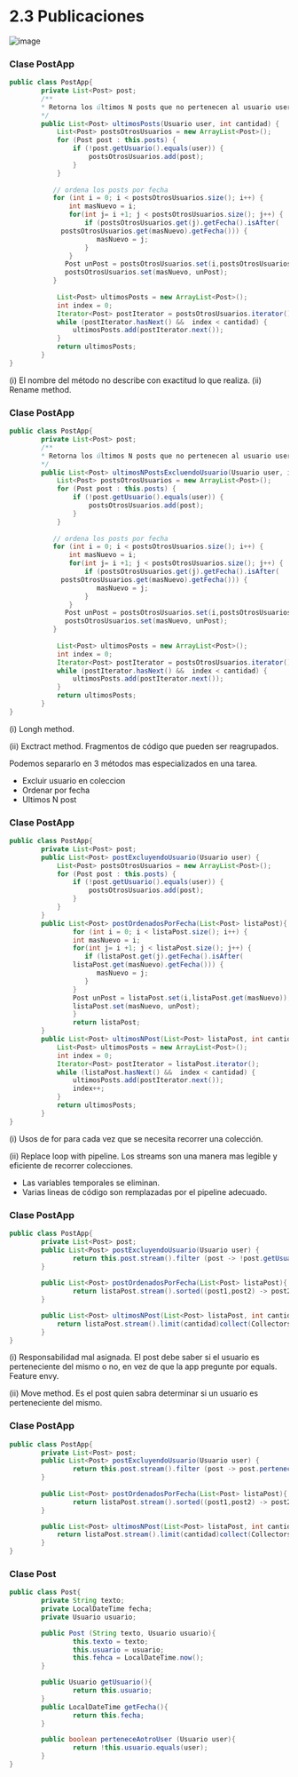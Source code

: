 # 2.3 Publicaciones
![image](https://github.com/Ruyy7/OO2/assets/87097965/76a89993-1dbb-4fe5-a18f-28d69187c091)

### Clase PostApp
```java
public class PostApp{
        private List<Post> post;
        /**
        * Retorna los últimos N posts que no pertenecen al usuario user
        */
        public List<Post> ultimosPosts(Usuario user, int cantidad) {
            List<Post> postsOtrosUsuarios = new ArrayList<Post>();
            for (Post post : this.posts) {
                if (!post.getUsuario().equals(user)) {
                    postsOtrosUsuarios.add(post);
                }
            }
                
           // ordena los posts por fecha
           for (int i = 0; i < postsOtrosUsuarios.size(); i++) {
               int masNuevo = i;
               for(int j= i +1; j < postsOtrosUsuarios.size(); j++) {
                   if (postsOtrosUsuarios.get(j).getFecha().isAfter(
             postsOtrosUsuarios.get(masNuevo).getFecha())) {
                      masNuevo = j;
                   }    
               }
              Post unPost = postsOtrosUsuarios.set(i,postsOtrosUsuarios.get(masNuevo));
              postsOtrosUsuarios.set(masNuevo, unPost);    
           }
                
            List<Post> ultimosPosts = new ArrayList<Post>();
            int index = 0;
            Iterator<Post> postIterator = postsOtrosUsuarios.iterator();
            while (postIterator.hasNext() &&  index < cantidad) {
                ultimosPosts.add(postIterator.next());
            }
            return ultimosPosts;
        }
}
```
(i) El nombre del método no describe con exactitud lo que realiza.
(ii) Rename method.

### Clase PostApp
```java
public class PostApp{
        private List<Post> post;
        /**
        * Retorna los últimos N posts que no pertenecen al usuario user
        */
        public List<Post> ultimosNPostsExcluendoUsuario(Usuario user, int cantidad) {
            List<Post> postsOtrosUsuarios = new ArrayList<Post>();
            for (Post post : this.posts) {
                if (!post.getUsuario().equals(user)) {
                    postsOtrosUsuarios.add(post);
                }
            }
                
           // ordena los posts por fecha
           for (int i = 0; i < postsOtrosUsuarios.size(); i++) {
               int masNuevo = i;
               for(int j= i +1; j < postsOtrosUsuarios.size(); j++) {
                   if (postsOtrosUsuarios.get(j).getFecha().isAfter(
             postsOtrosUsuarios.get(masNuevo).getFecha())) {
                      masNuevo = j;
                   }    
               }
              Post unPost = postsOtrosUsuarios.set(i,postsOtrosUsuarios.get(masNuevo));
              postsOtrosUsuarios.set(masNuevo, unPost);    
           }
                
            List<Post> ultimosPosts = new ArrayList<Post>();
            int index = 0;
            Iterator<Post> postIterator = postsOtrosUsuarios.iterator();
            while (postIterator.hasNext() &&  index < cantidad) {
                ultimosPosts.add(postIterator.next());
            }
            return ultimosPosts;
        }
}
```

(i) Longh method.

(ii) Exctract method. Fragmentos de código que pueden ser reagrupados.

Podemos separarlo en 3 métodos mas especializados en una tarea.
- Excluir usuario en coleccion
- Ordenar por fecha
- Ultimos N post

### Clase PostApp
```java
public class PostApp{
        private List<Post> post;
        public List<Post> postExcluyendoUsuario(Usuario user) {
            List<Post> postsOtrosUsuarios = new ArrayList<Post>();
            for (Post post : this.posts) {
                if (!post.getUsuario().equals(user)) {
                    postsOtrosUsuarios.add(post);
                }
            }
        }    
        public List<Post> postOrdenadosPorFecha(List<Post> listaPost){
                for (int i = 0; i < listaPost.size(); i++) {
                int masNuevo = i;
                for(int j= i +1; j < listaPost.size(); j++) {
                   if (listaPost.get(j).getFecha().isAfter(
                listaPost.get(masNuevo).getFecha())) {
                      masNuevo = j;
                   }    
                }
                Post unPost = listaPost.set(i,listaPost.get(masNuevo));
                listaPost.set(masNuevo, unPost);    
                }
                return listaPost;
        }
        public List<Post> ultimosNPost(List<Post> listaPost, int cantidad)  
            List<Post> ultimosPosts = new ArrayList<Post>();
            int index = 0;
            Iterator<Post> postIterator = listaPost.iterator();
            while (listaPost.hasNext() &&  index < cantidad) {
                ultimosPosts.add(postIterator.next());
                index++;
            }
            return ultimosPosts;
        }
}
```
(i) Usos de for para cada vez que se necesita recorrer una colección.

(ii) Replace loop with pipeline. Los streams son una manera mas legible y eficiente de recorrer colecciones.
- Las variables temporales se eliminan.
- Varias lineas de código son remplazadas por el pipeline adecuado.

### Clase PostApp
```java
public class PostApp{
        private List<Post> post;
        public List<Post> postExcluyendoUsuario(Usuario user) {
                return this.post.stream().filter (post -> !post.getUsuario().equals(user)).collect(Collectors.toList());
        }
   
        public List<Post> postOrdenadosPorFecha(List<Post> listaPost){
                return listaPost.stream().sorted((post1,post2) -> post2.getFecha().compareTo(post1.getFecha())).collect(Collectors.toList());
        }

        public List<Post> ultimosNPost(List<Post> listaPost, int cantidad)  
            return listaPost.stream().limit(cantidad)collect(Collectors.toList());
        }
}
```
(i) Responsabilidad mal asignada. El post debe saber si el usuario es perteneciente del mismo o no, en vez de que la app pregunte por equals. Feature envy.

(ii) Move method. Es el post quien sabra determinar si un usuario es perteneciente del mismo.

### Clase PostApp
```java
public class PostApp{
        private List<Post> post;
        public List<Post> postExcluyendoUsuario(Usuario user) {
                return this.post.stream().filter (post -> post.perteneceAotroUser.(user)).collect(Collectors.toList());
        }
   
        public List<Post> postOrdenadosPorFecha(List<Post> listaPost){
                return listaPost.stream().sorted((post1,post2) -> post2.getFecha().compareTo(post1.getFecha())).collect(Collectors.toList());
        }

        public List<Post> ultimosNPost(List<Post> listaPost, int cantidad)  
            return listaPost.stream().limit(cantidad)collect(Collectors.toList());
        }
}
```

### Clase Post
```java
public class Post{
        private String texto;
        private LocalDateTime fecha;
        private Usuario usuario;

        public Post (String texto, Usuario usuario){
                this.texto = texto;
                this.usuario = usuario;
                this.fehca = LocalDateTime.now();
        }

        public Usuario getUsuario(){
                return this.usuario;
        }
        public LocalDateTime getFecha(){
                return this.fecha;
        }

        public boolean perteneceAotroUser (Usuario user){
                return !this.usuario.equals(user);
        }
}
```
